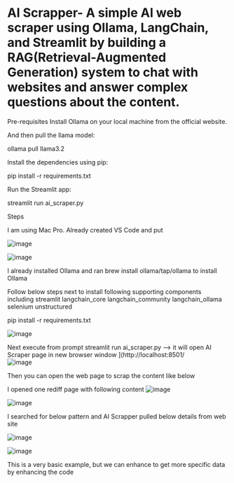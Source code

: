 # AI Scrapper- A simple AI web scraper using Ollama, LangChain, and Streamlit by building a RAG(Retrieval-Augmented Generation) system to chat with websites and answer complex questions about the content.


Pre-requisites
Install Ollama on your local machine from the official website. 

And then pull the llama model:

ollama pull llama3.2

Install the dependencies using pip:

pip install -r requirements.txt


Run the Streamlit app:

streamlit run ai_scraper.py



Steps

I am using Mac Pro. Already created VS Code and put 

![image](https://github.com/user-attachments/assets/a1bdfbdb-5b50-4ce0-b720-a92c375aa897)

![image](https://github.com/user-attachments/assets/23f49fac-9de9-4e29-add0-492e8942333a)

I already installed Ollama and ran brew install ollama/tap/ollama  to install Ollama

Follow below steps next to install following supporting components including
streamlit
langchain_core
langchain_community
langchain_ollama
selenium
unstructured


pip install -r requirements.txt

![image](https://github.com/user-attachments/assets/75693403-5eb9-4d14-8b19-243e6097de4e)


Next execute from prompt 
streamlit run ai_scraper.py   --> it will open AI Scraper page in new browser window
](http://localhost:8501/  
![image](https://github.com/user-attachments/assets/16072fa6-0326-4f52-8818-2c2909fdd484)


Then you can open the web page to scrap the content like below

I opened one rediff page with following content
![image](https://github.com/user-attachments/assets/ccaad5ea-082f-40bb-88f3-81526280137a)


![image](https://github.com/user-attachments/assets/a4e80ca8-1a7c-4c55-ab7a-5882f8b1a024)


I searched for below pattern and AI Scrapper pulled below details from web site

![image](https://github.com/user-attachments/assets/184e7129-d93b-4103-a48f-f1755f964307)

![image](https://github.com/user-attachments/assets/ffb62e34-ca2f-4269-84ac-90f7aa6e2785)


This is a very basic example, but we can enhance to get more specific data by enhancing the code


